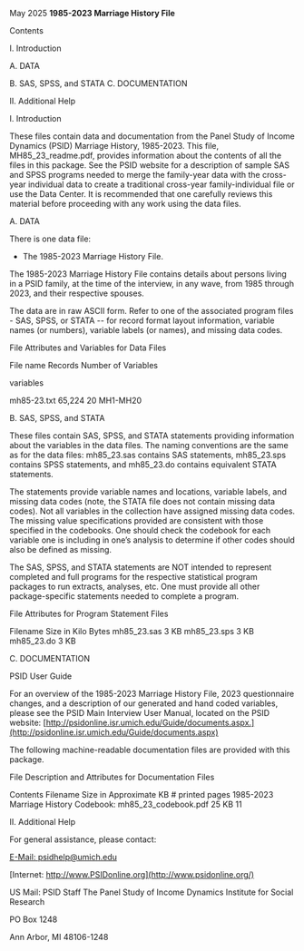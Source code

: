 May 2025
**1985-2023 Marriage History File**


Contents

I. Introduction

A. DATA

B. SAS, SPSS, and STATA
C. DOCUMENTATION

II. Additional Help


I. Introduction

These files contain data and documentation from the Panel Study of Income Dynamics
(PSID) Marriage History, 1985-2023. This file, MH85_23_readme.pdf, provides
information about the contents of all the files in this package. See the PSID website for a
description of sample SAS and SPSS programs needed to merge the family-year data
with the cross-year individual data to create a traditional cross-year family-individual file
or use the Data Center. It is recommended that one carefully reviews this material before
proceeding with any work using the data files.

A. DATA

There is one data file:

- The 1985-2023 Marriage History File.

The 1985-2023 Marriage History File contains details about persons living in a PSID
family, at the time of the interview, in any wave, from 1985 through 2023, and their
respective spouses.

The data are in raw ASCII form. Refer to one of the associated program files - SAS,
SPSS, or STATA -- for record format layout information, variable names (or numbers),
variable labels (or names), and missing data codes.


File Attributes and Variables for Data Files

File name    Records Number of     Variables

variables

mh85-23.txt   65,224 20         MH1-MH20


B. SAS, SPSS, and STATA

These files contain SAS, SPSS, and STATA statements providing information about the
variables in the data files. The naming conventions are the same as for the data files:
mh85_23.sas contains SAS statements, mh85_23.sps contains SPSS statements, and
mh85_23.do contains equivalent STATA statements.

The statements provide variable names and locations, variable labels, and missing data
codes (note, the STATA file does not contain missing data codes). Not all variables in
the collection have assigned missing data codes. The missing value specifications
provided are consistent with those specified in the codebooks. One should check the
codebook for each variable one is including in one’s analysis to determine if other codes
should also be defined as missing.

The SAS, SPSS, and STATA statements are NOT intended to represent completed and
full programs for the respective statistical program packages to run extracts, analyses, etc.
One must provide all other package-specific statements needed to complete a program.

File Attributes for Program Statement Files

Filename        Size in Kilo Bytes
mh85_23.sas       3 KB
mh85_23.sps       3 KB
mh85_23.do       3 KB


C. DOCUMENTATION

PSID User Guide

For an overview of the 1985-2023 Marriage History File, 2023 questionnaire changes,
and a description of our generated and hand coded variables, please see the PSID Main
Interview User Manual, located on the PSID website:
[http://psidonline.isr.umich.edu/Guide/documents.aspx.](http://psidonline.isr.umich.edu/Guide/documents.aspx)

The following machine-readable documentation files are provided with this package.

File Description and Attributes for Documentation Files

Contents Filename Size in Approximate
KB # printed pages
1985-2023 Marriage
History Codebook:  mh85_23_codebook.pdf 25 KB 11


II. Additional Help

For general assistance, please contact:

[E-Mail: psidhelp@umich.edu](mailto:psidhelp@umich.edu)

[Internet: http://www.PSIDonline.org](http://www.psidonline.org/)

US Mail:  PSID Staff
The Panel Study of Income Dynamics
Institute for Social Research

PO Box 1248

Ann Arbor, MI 48106-1248


